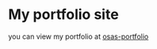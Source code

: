 # My portfolio site 
you can view my portfolio at [osas-portfolio](http://osas-portfolio.netlify.app)

